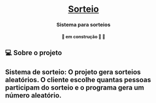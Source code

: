 <h1 align="center">
     <a href="#" alt="site do ecoleta"> Sorteio </a>
</h1>

<h3 align="center">
    Sistema para sorteios
</h3>

<h4 align="center">
	🚧   em construção 🚀 🚧
</h4>


## 💻 Sobre o projeto


Sistema de sorteio: O projeto gera sorteios aleatórios. O cliente escolhe quantas pessoas participam do sorteio e o programa gera um número aleatório.
---